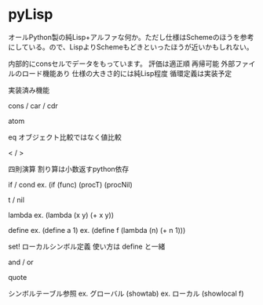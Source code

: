 # pyLisp
オールPython製の純Lisp+アルファな何か。ただし仕様はSchemeのほうを参考にしている。ので、LispよりSchemeもどきといったほうが近いかもしれない。

内部的にconsセルでデータをもっています。
評価は適正順
再帰可能
外部ファイルのロード機能あり
仕様の大きさ的には純Lisp程度
循環定義は実装予定



実装済み機能

cons / car / cdr

atom

eq
  オブジェクト比較ではなく値比較

< / >

四則演算
  割り算は小数返すpython依存

if / cond
  ex. (if (func) (procT) (procNil)

t / nil

lambda
  ex. (lambda (x y) (+ x y))

define
  ex. (define a 1)
  ex. (define f (lambda (n) (+ n 1)))

set!
  ローカルシンボル定義
  使い方は define と一緒

and / or

quote

シンボルテーブル参照
  ex. グローバル (showtab)
  ex. ローカル (showlocal f)





  
